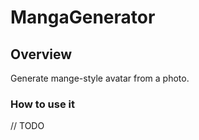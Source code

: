 # MangaGenerator
## Overview

Generate mange-style avatar from a photo.

### How to use it

// TODO
